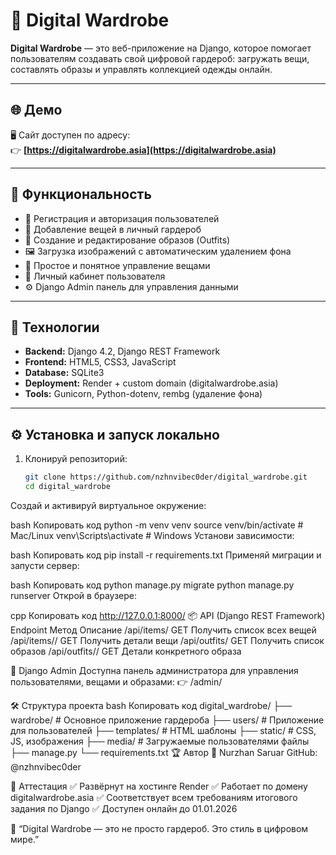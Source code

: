 # 👗 Digital Wardrobe

**Digital Wardrobe** — это веб-приложение на Django, которое помогает пользователям создавать свой цифровой гардероб: загружать вещи, составлять образы и управлять коллекцией одежды онлайн.

---

## 🌐 Демо

🖥️ Сайт доступен по адресу:  
👉 **[https://digitalwardrobe.asia](https://digitalwardrobe.asia)**

---

## 🚀 Функциональность

- 👤 Регистрация и авторизация пользователей  
- 👕 Добавление вещей в личный гардероб  
- 🧩 Создание и редактирование образов (Outfits)  
- 🖼️ Загрузка изображений с автоматическим удалением фона  
- 💬 Простое и понятное управление вещами  
- 🔐 Личный кабинет пользователя  
- ⚙️ Django Admin панель для управления данными  

---

## 🧠 Технологии

- **Backend:** Django 4.2, Django REST Framework  
- **Frontend:** HTML5, CSS3, JavaScript  
- **Database:** SQLite3  
- **Deployment:** Render + custom domain (digitalwardrobe.asia)  
- **Tools:** Gunicorn, Python-dotenv, rembg (удаление фона)  

---

## ⚙️ Установка и запуск локально

1. Клонируй репозиторий:
   ```bash
   git clone https://github.com/nzhnvibec0der/digital_wardrobe.git
   cd digital_wardrobe
Создай и активируй виртуальное окружение:

bash
Копировать код
python -m venv venv
source venv/bin/activate       # Mac/Linux
venv\Scripts\activate          # Windows
Установи зависимости:

bash
Копировать код
pip install -r requirements.txt
Применяй миграции и запусти сервер:

bash
Копировать код
python manage.py migrate
python manage.py runserver
Открой в браузере:

cpp
Копировать код
http://127.0.0.1:8000/
📦 API (Django REST Framework)
Endpoint	Метод	Описание
/api/items/	GET	Получить список всех вещей
/api/items/<id>/	GET	Получить детали вещи
/api/outfits/	GET	Получить список образов
/api/outfits/<id>/	GET	Детали конкретного образа

🧰 Django Admin
Доступна панель администратора для управления пользователями, вещами и образами:
👉 /admin/

🛠️ Структура проекта
bash
Копировать код
digital_wardrobe/
├── wardrobe/           # Основное приложение гардероба
├── users/              # Приложение для пользователей
├── templates/          # HTML шаблоны
├── static/             # CSS, JS, изображения
├── media/              # Загружаемые пользователями файлы
├── manage.py
└── requirements.txt
🏆 Автор
👤 Nurzhan Saruar
GitHub: @nzhnvibec0der

📅 Аттестация
✅ Развёрнут на хостинге Render
✅ Работает по домену digitalwardrobe.asia
✅ Соответствует всем требованиям итогового задания по Django
✅ Доступен онлайн до 01.01.2026

💬 “Digital Wardrobe — это не просто гардероб. Это стиль в цифровом мире.”
